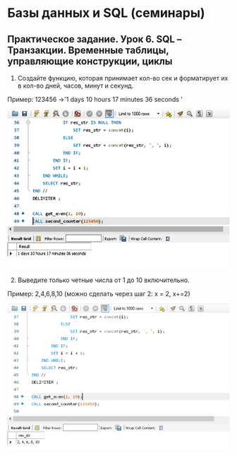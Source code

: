 # Базы данных и SQL (семинары)

## Практическое задание. Урок 6. SQL – Транзакции. Временные таблицы, управляющие конструкции, циклы

1. Создайте функцию, которая принимает кол-во сек и форматирует их в кол-во дней, часов, минут и секунд.

Пример:
123456 ->'1 days 10 hours 17 minutes 36 seconds '

![001](002.png)

2. Выведите только четные числа от 1 до 10 включительно.

Пример:
2,4,6,8,10 (можно сделать через шаг 2: х = 2, х+=2)

![002](001.png)
